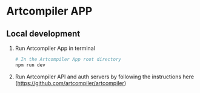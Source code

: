 # Artcompiler APP

## Local development

1. Run Artcompiler App in terminal

    ```bash
    # In the Artcompiler App root directory
    npm run dev
    ```

1. Run Artcompiler API and auth servers by following the instructions here (https://github.com/artcompiler/artcompiler)
